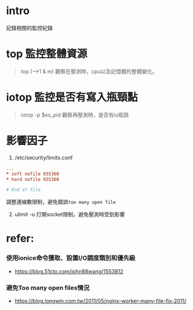 # intro
記錄相關的監控紀錄

# top 監控整體資源
> top (-->1 & m)
觀察在壓測時，cpu以及記憶體的整體變化。

# iotop 監控是否有寫入瓶頸點
> iotop -p $es_pid
觀察再壓測時，是否有io瓶頸

# 影響因子
1. /etc/security/limits.conf
```conf limits.conf
...
* soft nofile 655360
* hard nofile 655360

# End of file
```
調整連線數限制，避免錯誤`too many open file`

2. ulimit -u
打開socket限制，避免壓測時受到影響

# refer:
### 使用ionice命令獲取、設置I/O調度類別和優先級
- https://blog.51cto.com/john88wang/1553812

### 避免Too many open files情況
- https://blog.longwin.com.tw/2011/05/nginx-worker-many-file-fix-2011/

